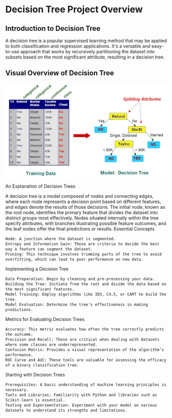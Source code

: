 
# Decision Tree Project Overview

## Introduction to Decision Tree
A decision tree is a popular supervised learning method that may be applied to both classification and regression applications. It's a versatile and easy-to-use approach that works by recursively partitioning the dataset into subsets based on the most significant attribute, resulting in a decision tree.

## Visual Overview of Decision Tree
<img src="/Supervised%20Machine%20Learning/images/decision-tree.jpg" width="600">



An Explanation of Decision Trees

A decision tree is a model composed of nodes and connecting edges, where each node represents a decision point based on different features, and edges denote the results of those decisions. The initial node, known as the root node, identifies the primary feature that divides the dataset into distinct groups most effectively. Nodes situated internally within the tree specify attributes, with branches illustrating possible feature outcomes, and the leaf nodes offer the final predictions or results.
Essential Concepts

    Node: A junction where the dataset is segmented.
    Entropy and Information Gain: These are criteria to decide the best way a feature can segment the dataset.
    Pruning: This technique involves trimming parts of the tree to avoid overfitting, which can lead to poor performance on new data.

Implementing a Decision Tree

    Data Preparation: Begin by cleaning and pre-processing your data.
    Building the Tree: Initiate from the root and divide the data based on the most significant features.
    Model Training: Employ algorithms like ID3, C4.5, or CART to build the tree.
    Model Evaluation: Determine the tree's effectiveness in making predictions.

Metrics for Evaluating Decision Trees

    Accuracy: This metric evaluates how often the tree correctly predicts the outcome.
    Precision and Recall: These are critical when dealing with datasets where some classes are underrepresented.
    Confusion Matrix: Provides a visual representation of the algorithm’s performance.
    ROC Curve and AUC: These tools are valuable for assessing the efficacy of a binary classification tree.

Starting with Decision Trees

    Prerequisites: A basic understanding of machine learning principles is necessary.
    Tools and Libraries: Familiarity with Python and libraries such as Scikit-learn is essential.
    Testing and Experimentation: Experiment with your model on various datasets to understand its strengths and limitations.
